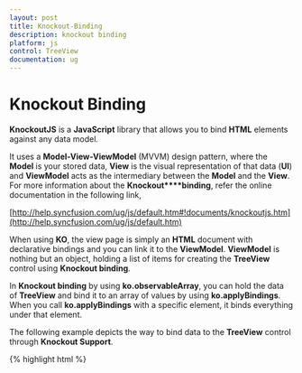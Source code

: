 ```yaml
---
layout: post
title: Knockout-Binding
description: knockout binding
platform: js
control: TreeView
documentation: ug
---
```


# Knockout Binding

**KnockoutJS** is a **JavaScript** library that allows you to bind **HTML** elements against any data model.

It uses a **Model-View-ViewModel** (MVVM) design pattern, where the **Model** is your stored data, **View** is the visual representation of that data (**UI**) and **ViewModel** acts as the intermediary between the **Model** and the **View**. For more information about the **Knockout****binding**, refer the online documentation in the following link,

[http://help.syncfusion.com/ug/js/default.htm#!documents/knockoutjs.htm](http://help.syncfusion.com/ug/js/default.htm)

When using **KO**, the view page is simply an **HTML** document with declarative bindings and you can link it to the **ViewModel**. **ViewModel** is nothing but an object, holding a list of items for creating the **TreeView** control using **Knockout binding**.

In **Knockout binding** by using **ko.observableArray**, you can hold the data of **TreeView** and bind it to an array of values by using **ko.applyBindings**. When you call **ko.applyBindings** with a specific element, it binds everything under that element.

The following example depicts the way to bind data to the **TreeView** control through **Knockout Support**.

{% highlight html %}

<!DOCTYPE html>
<html xmlns="http://www.w3.org/1999/xhtml">
<head>
    <title>Knockout support in Treeview Essential JS</title>
    <!--To add the following script in html page for knockout support-->
    <script src="http://cdn.syncfusion.com/js/assets/external/knockout.min.js"></script>
    <script src="http://cdn.syncfusion.com/13.1.0.21/js/web/ej.unobtrusive.min.js"></script>
    <script src="http://cdn.syncfusion.com/13.1.0.21/js/ej.widget.ko.min.js"></script>
</head>
<body data-autoinit="false">
    <div style="width: 250px">
        <div id="treeview" data-bind="ejTreeView: { fields: { dataSource: dataSource, id: 'id', text: 'name', hasChild: 'hasChild', expanded: 'expanded', parentId: 'pid' } } "></div>
    </div>
    <script type="text/javascript">
        $(function () {
            var tview = [
                   { id: 1, name: "Favorites", hasChild: true },
                   { id: 2, pid: 1, name: "Desktop" },
                   { id: 3, pid: 1, name: "Downloads" },
                   { id: 4, pid: 1, name: "Recent places" },
                   { id: 5, name: "libraries", hasChild: true },
                   { id: 6, pid: 5, name: "Documents", hasChild: true },
                   { id: 7, pid: 6, name: "My Documents" },
                   { id: 8, pid: 6, name: "Public Documents" },
                   { id: 9, pid: 5, name: "Pictures", hasChild: true },
                   { id: 10, pid: 9, name: "My Pictures" },
                   { id: 11, pid: 9, name: "Public Pictures" },
                   { id: 12, pid: 5, name: "Music", hasChild: true },
                   { id: 13, pid: 9, name: "My Music" },
                   { id: 14, pid: 9, name: "Public Music" },
                   { id: 15, pid: 5, name: "Subversion" },
                   { id: 16, name: "Computer", hasChild: true },
                   { id: 17, pid: 16, name: "Folder(C)" },
                   { id: 18, pid: 16, name: "Folder(D)" },
                   { id: 19, pid: 16, name: "Folder(F)" },

            ];
            window.employeeView = {
                dataSource: ko.observableArray(tview),
            };
            ko.applyBindings(employeeView);
        });

    </script>
</body>
</html>


{% endhighlight %}



The following screenshot displays the output of the above code.

{% include image.html url="/js/TreeView/Knockout-Binding_images/Knockout-Binding_img1.png" Caption="TreeView with Knockout Binding"%}

